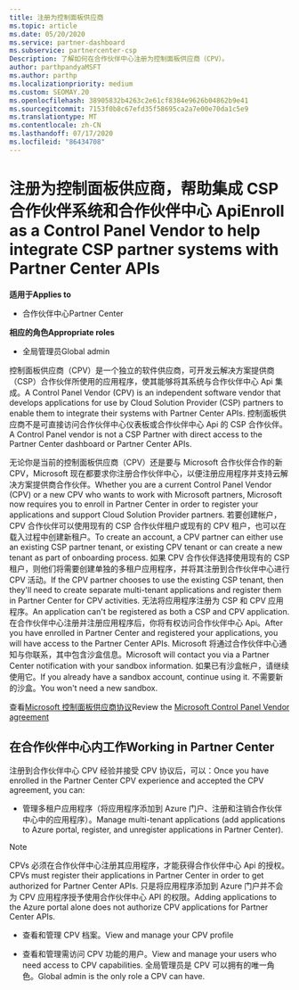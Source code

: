 ```yaml
---
title: 注册为控制面板供应商
ms.topic: article
ms.date: 05/20/2020
ms.service: partner-dashboard
ms.subservice: partnercenter-csp
Description: 了解如何在合作伙伴中心注册为控制面板供应商（CPV）。
author: parthpandyaMSFT
ms.author: parthp
ms.localizationpriority: medium
ms.custom: SEOMAY.20
ms.openlocfilehash: 38905832b4263c2e61cf8384e9626b04862b9e41
ms.sourcegitcommit: 7153f0b8c67efd35f58695ca2a7e00e70da1c5e9
ms.translationtype: MT
ms.contentlocale: zh-CN
ms.lasthandoff: 07/17/2020
ms.locfileid: "86434708"
---
```

# <a name="enroll-as-a-control-panel-vendor-to-help-integrate-csp-partner-systems-with-partner-center-apis"></a><span data-ttu-id="533b1-103">注册为控制面板供应商，帮助集成 CSP 合作伙伴系统和合作伙伴中心 Api</span><span class="sxs-lookup"><span data-stu-id="533b1-103">Enroll as a Control Panel Vendor to help integrate CSP partner systems with Partner Center APIs</span></span>

<span data-ttu-id="533b1-104">**适用于**</span><span class="sxs-lookup"><span data-stu-id="533b1-104">**Applies to**</span></span>

- <span data-ttu-id="533b1-105">合作伙伴中心</span><span class="sxs-lookup"><span data-stu-id="533b1-105">Partner Center</span></span>

<span data-ttu-id="533b1-106">**相应的角色**</span><span class="sxs-lookup"><span data-stu-id="533b1-106">**Appropriate roles**</span></span>

- <span data-ttu-id="533b1-107">全局管理员</span><span class="sxs-lookup"><span data-stu-id="533b1-107">Global admin</span></span>

<span data-ttu-id="533b1-108">控制面板供应商（CPV）是一个独立的软件供应商，可开发云解决方案提供商（CSP）合作伙伴所使用的应用程序，使其能够将其系统与合作伙伴中心 Api 集成。</span><span class="sxs-lookup"><span data-stu-id="533b1-108">A Control Panel Vendor (CPV) is an independent software vendor that develops applications for use by Cloud Solution Provider (CSP) partners to enable them to integrate their systems with Partner Center APIs.</span></span> <span data-ttu-id="533b1-109">控制面板供应商不是可直接访问合作伙伴中心仪表板或合作伙伴中心 Api 的 CSP 合作伙伴。</span><span class="sxs-lookup"><span data-stu-id="533b1-109">A Control Panel vendor is not a CSP Partner with direct access to the Partner Center dashboard or Partner Center APIs.</span></span>

<span data-ttu-id="533b1-110">无论你是当前的控制面板供应商（CPV）还是要与 Microsoft 合作伙伴合作的新 CPV，Microsoft 现在都要求你注册合作伙伴中心，以便注册应用程序并支持云解决方案提供商合作伙伴。</span><span class="sxs-lookup"><span data-stu-id="533b1-110">Whether you are a current Control Panel Vendor (CPV) or a new CPV who wants to work with Microsoft partners, Microsoft now requires you to enroll in Partner Center in order to register your applications and support Cloud Solution Provider partners.</span></span> <span data-ttu-id="533b1-111">若要创建帐户，CPV 合作伙伴可以使用现有的 CSP 合作伙伴租户或现有的 CPV 租户，也可以在载入过程中创建新租户。</span><span class="sxs-lookup"><span data-stu-id="533b1-111">To create an account, a CPV partner can either use an existing CSP partner tenant, or existing CPV tenant or can create a new tenant as part of onboarding process.</span></span> <span data-ttu-id="533b1-112">如果 CPV 合作伙伴选择使用现有的 CSP 租户，则他们将需要创建单独的多租户应用程序，并将其注册到合作伙伴中心进行 CPV 活动。</span><span class="sxs-lookup"><span data-stu-id="533b1-112">If the CPV partner chooses to use the existing CSP tenant, then they'll need to create separate multi-tenant applications and register them in Partner Center for CPV activities.</span></span> <span data-ttu-id="533b1-113">无法将应用程序注册为 CSP 和 CPV 应用程序。</span><span class="sxs-lookup"><span data-stu-id="533b1-113">An application can't be registered as both a CSP and CPV application.</span></span> <span data-ttu-id="533b1-114">在合作伙伴中心注册并注册应用程序后，你将有权访问合作伙伴中心 Api。</span><span class="sxs-lookup"><span data-stu-id="533b1-114">After you have enrolled in Partner Center and registered your applications, you will have access to the Partner Center APIs.</span></span>  <span data-ttu-id="533b1-115">Microsoft 将通过合作伙伴中心通知与你联系，其中包含沙盒信息。</span><span class="sxs-lookup"><span data-stu-id="533b1-115">Microsoft will contact you via a Partner Center notification with your sandbox information.</span></span> <span data-ttu-id="533b1-116">如果已有沙盒帐户，请继续使用它。</span><span class="sxs-lookup"><span data-stu-id="533b1-116">If you already have a sandbox account, continue using it.</span></span> <span data-ttu-id="533b1-117">不需要新的沙盒。</span><span class="sxs-lookup"><span data-stu-id="533b1-117">You won't need a new sandbox.</span></span>

<span data-ttu-id="533b1-118">查看[Microsoft 控制面板供应商协议](https://go.microsoft.com/fwlink/?linkid=2055198)</span><span class="sxs-lookup"><span data-stu-id="533b1-118">Review the [Microsoft Control Panel Vendor agreement](https://go.microsoft.com/fwlink/?linkid=2055198)</span></span>


## <a name="working-in-partner-center"></a><span data-ttu-id="533b1-119">在合作伙伴中心内工作</span><span class="sxs-lookup"><span data-stu-id="533b1-119">Working in Partner Center</span></span>
<span data-ttu-id="533b1-120">注册到合作伙伴中心 CPV 经验并接受 CPV 协议后，可以：</span><span class="sxs-lookup"><span data-stu-id="533b1-120">Once you have enrolled in the Partner Center CPV experience and accepted the CPV agreement, you can:</span></span>

- <span data-ttu-id="533b1-121">管理多租户应用程序（将应用程序添加到 Azure 门户、注册和注销合作伙伴中心中的应用程序）。</span><span class="sxs-lookup"><span data-stu-id="533b1-121">Manage multi-tenant applications (add applications to Azure portal, register, and unregister applications in Partner Center).</span></span>

>[!Note] 
><span data-ttu-id="533b1-122">CPVs 必须在合作伙伴中心注册其应用程序，才能获得合作伙伴中心 Api 的授权。</span><span class="sxs-lookup"><span data-stu-id="533b1-122">CPVs must register their applications in Partner Center in order to get authorized for Partner Center APIs.</span></span> <span data-ttu-id="533b1-123">只是将应用程序添加到 Azure 门户并不会为 CPV 应用程序授予使用合作伙伴中心 API 的权限。</span><span class="sxs-lookup"><span data-stu-id="533b1-123">Adding applications to the Azure portal alone does not authorize CPV applications for Partner Center APIs.</span></span> 

- <span data-ttu-id="533b1-124">查看和管理 CPV 档案。</span><span class="sxs-lookup"><span data-stu-id="533b1-124">View and manage your CPV profile</span></span> 

- <span data-ttu-id="533b1-125">查看和管理需访问 CPV 功能的用户。</span><span class="sxs-lookup"><span data-stu-id="533b1-125">View and manage your users who need access to CPV capabilities.</span></span> <span data-ttu-id="533b1-126">全局管理员是 CPV 可以拥有的唯一角色。</span><span class="sxs-lookup"><span data-stu-id="533b1-126">Global admin is the only role a CPV can have.</span></span>


